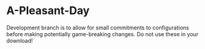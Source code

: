 # A-Pleasant-Day

Development branch is to allow for small commitments to configurations before making potentially game-breaking changes. Do not use these in your download!

